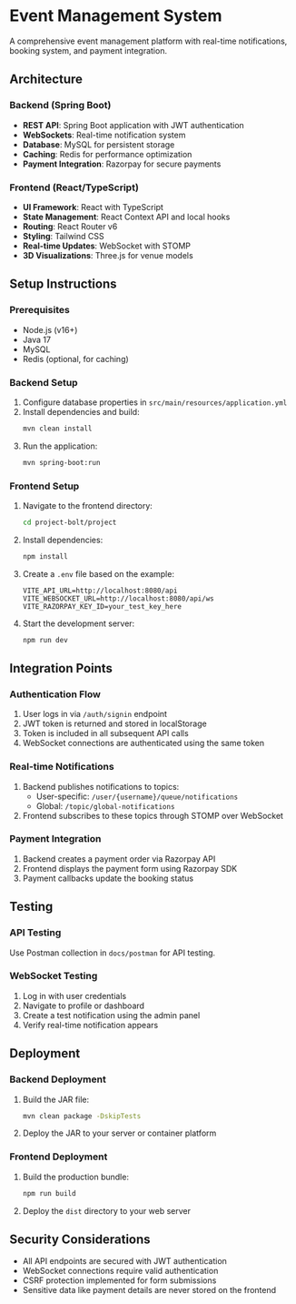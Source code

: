 # Event Management System

A comprehensive event management platform with real-time notifications, booking system, and payment integration.

## Architecture

### Backend (Spring Boot)
- **REST API**: Spring Boot application with JWT authentication
- **WebSockets**: Real-time notification system
- **Database**: MySQL for persistent storage
- **Caching**: Redis for performance optimization
- **Payment Integration**: Razorpay for secure payments

### Frontend (React/TypeScript)
- **UI Framework**: React with TypeScript
- **State Management**: React Context API and local hooks
- **Routing**: React Router v6
- **Styling**: Tailwind CSS
- **Real-time Updates**: WebSocket with STOMP
- **3D Visualizations**: Three.js for venue models

## Setup Instructions

### Prerequisites
- Node.js (v16+)
- Java 17
- MySQL
- Redis (optional, for caching)

### Backend Setup
1. Configure database properties in `src/main/resources/application.yml`
2. Install dependencies and build:
   ```bash
   mvn clean install
   ```
3. Run the application:
   ```bash
   mvn spring-boot:run
   ```

### Frontend Setup
1. Navigate to the frontend directory:
   ```bash
   cd project-bolt/project
   ```
2. Install dependencies:
   ```bash
   npm install
   ```
3. Create a `.env` file based on the example:
   ```
   VITE_API_URL=http://localhost:8080/api
   VITE_WEBSOCKET_URL=http://localhost:8080/api/ws
   VITE_RAZORPAY_KEY_ID=your_test_key_here
   ```
4. Start the development server:
   ```bash
   npm run dev
   ```

## Integration Points

### Authentication Flow
1. User logs in via `/auth/signin` endpoint
2. JWT token is returned and stored in localStorage
3. Token is included in all subsequent API calls
4. WebSocket connections are authenticated using the same token

### Real-time Notifications
1. Backend publishes notifications to topics:
   - User-specific: `/user/{username}/queue/notifications`
   - Global: `/topic/global-notifications`
2. Frontend subscribes to these topics through STOMP over WebSocket

### Payment Integration
1. Backend creates a payment order via Razorpay API
2. Frontend displays the payment form using Razorpay SDK
3. Payment callbacks update the booking status

## Testing

### API Testing
Use Postman collection in `docs/postman` for API testing.

### WebSocket Testing
1. Log in with user credentials
2. Navigate to profile or dashboard
3. Create a test notification using the admin panel
4. Verify real-time notification appears

## Deployment

### Backend Deployment
1. Build the JAR file:
   ```bash
   mvn clean package -DskipTests
   ```
2. Deploy the JAR to your server or container platform

### Frontend Deployment
1. Build the production bundle:
   ```bash
   npm run build
   ```
2. Deploy the `dist` directory to your web server

## Security Considerations
- All API endpoints are secured with JWT authentication
- WebSocket connections require valid authentication
- CSRF protection implemented for form submissions
- Sensitive data like payment details are never stored on the frontend 
